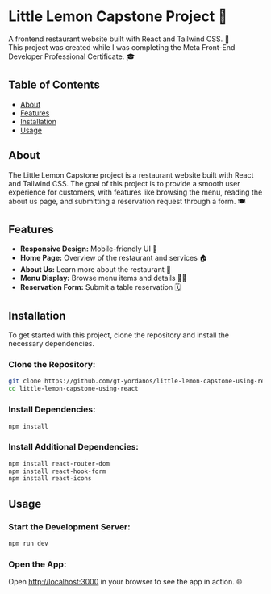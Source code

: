 
# Little Lemon Capstone Project 🍋

A frontend restaurant website built with React and Tailwind CSS. 🚀  
This project was created while I was completing the Meta Front-End Developer Professional Certificate. 🎓

## Table of Contents
- [About](#about)
- [Features](#features)
- [Installation](#installation)
- [Usage](#usage)

## About

The Little Lemon Capstone project is a restaurant website built with React and Tailwind CSS. The goal of this project is to provide a smooth user experience for customers, with features like browsing the menu, reading the about us page, and submitting a reservation request through a form. 🍽️

## Features
- **Responsive Design:** Mobile-friendly UI 📱
- **Home Page:** Overview of the restaurant and services 🏠
- **About Us:** Learn more about the restaurant 🍋
- **Menu Display:** Browse menu items and details 🍔🍕
- **Reservation Form:** Submit a table reservation 🗓️

## Installation

To get started with this project, clone the repository and install the necessary dependencies.

### Clone the Repository:

```bash
git clone https://github.com/gt-yordanos/little-lemon-capstone-using-react.git
cd little-lemon-capstone-using-react
```

### Install Dependencies:

```bash
npm install
```

### Install Additional Dependencies:

```bash
npm install react-router-dom
npm install react-hook-form
npm install react-icons
```

## Usage

### Start the Development Server:

```bash
npm run dev
```

### Open the App:

Open [http://localhost:3000](http://localhost:3000) in your browser to see the app in action. 🌐

